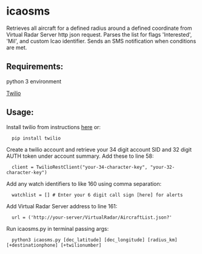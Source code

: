 # icaosms
Retrieves all aircraft for a defined radius around a defined coordinate 
from Virtual Radar Server http json request.
Parses the list for flags 'Interested', 'Mil', and custom Icao identifier.
Sends an SMS notification when conditions are met.

## Requirements:
python 3 environment

[Twilio](https://github.com/twilio/twilio-python)

## Usage:
Install twilio from instructions [here](https://github.com/twilio/twilio-python)
or:
```
  pip install twilio
```

Create a twilio account and retrieve your 34 digit account SID and 32 digit AUTH token
under account summary. Add these to line 58:
```
  client = TwilioRestClient("your-34-character-key", "your-32-character-key")
```
Add any watch identifiers to like 160 using comma separation:
```
  watchlist = [] # Enter your 6 digit call sign [here] for alerts
```
Add Virtual Radar Server address to line 161:
```
  url = ('http://your-server/VirtualRadar/AircraftList.json?'
```
Run icaosms.py in terminal passing args:
```
  python3 icaosms.py [dec_latitude] [dec_longitude] [radius_km] [+destinationphone] [+twilionumber]
```
